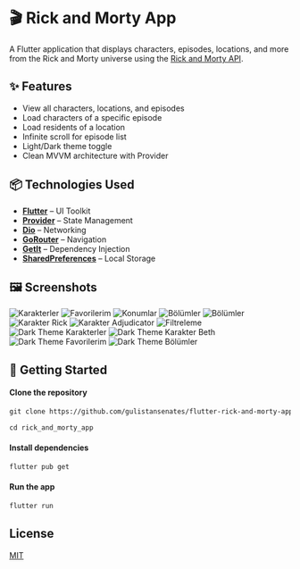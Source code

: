 # 🎬 Rick and Morty App

A Flutter application that displays characters, episodes, locations, and more from the Rick and Morty universe using the [Rick and Morty API](https://rickandmortyapi.com/).

## ✨ Features

- View all characters, locations, and episodes
- Load characters of a specific episode
- Load residents of a location
- Infinite scroll for episode list
- Light/Dark theme toggle
- Clean MVVM architecture with Provider

## 📦 Technologies Used

- **[Flutter](https://flutter.dev/)** – UI Toolkit
- **[Provider](https://pub.dev/packages/provider)** – State Management
- **[Dio](https://pub.dev/packages/dio)** – Networking
- **[GoRouter](https://pub.dev/packages/go_router)** – Navigation
- **[GetIt](https://pub.dev/packages/get_it)** – Dependency Injection
- **[SharedPreferences](https://pub.dev/packages/shared_preferences)** – Local Storage
  
## 🖼️ Screenshots

![Karakterler](assets/screenshots/sc1.png)
![Favorilerim](assets/screenshots/sc2.png)
![Konumlar](assets/screenshots/sc3.png)
![Bölümler](assets/screenshots/sc4.png)
![Bölümler](assets/screenshots/sc5.png)
![Karakter Rick](assets/screenshots/sc6.png)
![Karakter Adjudicator](assets/screenshots/sc7.png)
![Filtreleme](assets/screenshots/sc8.png)
![Dark Theme Karakterler](assets/screenshots/sc9.png)
![Dark Theme Karakter Beth](assets/screenshots/sc10.png)
![Dark Theme Favorilerim](assets/screenshots/sc11.png)
![Dark Theme Bölümler](assets/screenshots/sc12.png)

## 🚀 Getting Started

#### Clone the repository

```markdown
git clone https://github.com/gulistansenates/flutter-rick-and-morty-app.git
```
```markdown
cd rick_and_morty_app
```
#### Install dependencies

```markdown
flutter pub get
```
#### Run the app 

```markdown
flutter run
```
## License

[MIT](https://choosealicense.com/licenses/mit/)
